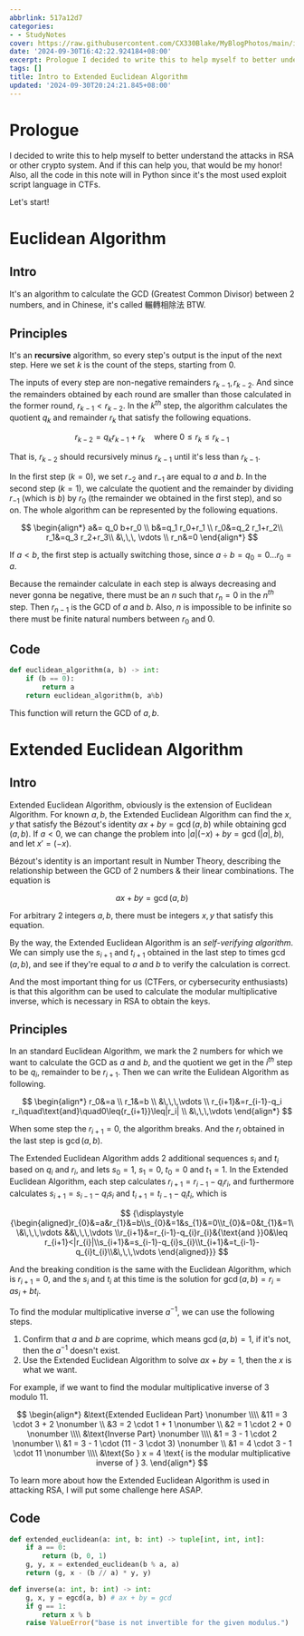 ```yaml
---
abbrlink: 517a12d7
categories:
- - StudyNotes
cover: https://raw.githubusercontent.com/CX330Blake/MyBlogPhotos/main/image/24/9/euclidean_9fab94cfbbb8a5c35339bd17b312eeb9.jpg
date: '2024-09-30T16:42:22.924184+08:00'
excerpt: Prologue I decided to write this to help myself to better understand the attacks in RSA or other crypto system. And if this can help you, that would be my honor! Also, all the code in this note will i...
tags: []
title: Intro to Extended Euclidean Algorithm
updated: '2024-09-30T20:24:21.845+08:00'
---
```

# Prologue

I decided to write this to help myself to better understand the attacks in RSA or other crypto system. And if this can help you, that would be my honor! Also, all the code in this note will in Python since it's the most used exploit script language in CTFs.

Let's start!

# Euclidean Algorithm

## Intro

It's an algorithm to calculate the GCD (Greatest Common Divisor) between 2 numbers, and in Chinese, it's called 輾轉相除法 BTW.

## Principles

It's an **recursive** algorithm, so every step's output is the input of the next step. Here we set $k$ is the count of the steps, starting from 0.

The inputs of every step are non-negative remainders $r_{k-1}, r_{k-2}$. And since the remainders obtained by each round are smaller than those calculated in the former round, $r_{k-1}<r_{k-2}$. In the $k^{th}$ step, the algorithm calculates the quotient $q_k$ and remainder $r_k$ that satisfy the following equations.

$$
r_{k-2} = q_{k} r_{k-1} + r_{k} \quad \text{where } 0 \leq r_{k} \leq r_{k-1}
$$

That is, $r_{k-2}$ should recursively minus $r_{k-1}$ until it's less than $r_{k-1}$.

In the first step ($k=0$), we set $r_{-2}$ and $r_{-1}$ are equal to $a$ and $b$. In the second step ($k=1$), we calculate the quotient and the remainder by dividing $r_{-1}$ (which is $b$) by $r_0$ (the remainder we obtained in the first step), and so on. The whole algorithm can be represented by the following equations.

$$
\begin{align*}
a&= q_0 b+r_0 \\
b&=q_1 r_0+r_1 \\
r_0&=q_2 r_1+r_2\\
r_1&=q_3 r_2+r_3\\
&\,\,\, \vdots \\
r_n&=0
\end{align*}
$$

If $a<b$, the first step is actually switching those, since $a\div{b}=q_0=0\dots r_0=a$.

Because the remainder calculate in each step is always decreasing and never gonna be negative, there must be an $n$ such that $r_n=0$ in the $n^{th}$ step. Then $r_{n-1}$ is the GCD of $a$ and $b$. Also, $n$ is impossible to be infinite so there must be finite natural numbers between $r_0$ and $0$.

## Code

```python
def euclidean_algorithm(a, b) -> int:
    if (b == 0):
        return a
    return euclidean_algorithm(b, a%b)
```

This function will return the GCD of $a, b$.

# Extended Euclidean Algorithm

## Intro

Extended Euclidean Algorithm, obviously is the extension of Euclidean Algorithm. For known $a, b$, the Extended Euclidean Algorithm can find the $x, y$ that satisfy the Bézout's identity $ax+by=\gcd(a, b)$ while obtaining $\gcd(a, b)$. If $a<0$, we can change the problem into $|a|(-x)+by=\gcd(|a|, b)$, and let $x'=(-x)$.

Bézout's identity is an important result in Number Theory, describing the relationship between the GCD of 2 numbers & their linear combinations. The equation is

$$
ax+by=\gcd(a, b)
$$

For arbitrary 2 integers $a, b$, there must be integers $x, y$ that satisfy this equation.

By the way, the Extended Euclidean Algorithm is an _self-verifying algorithm_. We can simply use the $s_{i+1}$ and $t_{i+1}$ obtained in the last step to times $\gcd(a, b)$, and see if they're equal to $a$ and $b$ to verify the calculation is correct.

And the most important thing for us (CTFers, or cybersecurity enthusiasts) is that this algorithm can be used to calculate the modular multiplicative inverse, which is necessary in RSA to obtain the keys.

## Principles

In an standard Euclidean Algorithm, we mark the 2 numbers for which we want to calculate the GCD as $a$ and $b$, and the quotient we get in the $i^{th}$ step to be $q_i$, remainder to be $r_{i+1}$. Then we can write the Eulidean Algorithm as following.

$$
\begin{align*}
r_0&=a \\
r_1&=b \\
&\,\,\,\vdots \\
r_{i+1}&=r_{i-1}-q_i r_i\quad\text{and}\quad0\leq{r_{i+1}}\leq|r_i| \\
&\,\,\,\vdots
\end{align*}
$$

When some step the $r_{i+1}=0$, the algorithm breaks. And the $r_i$ obtained in the last step is $\gcd(a, b)$.

The Extended Euclidean Algorithm adds 2 additional sequences $s_i$ and $t_i$ based on $q_i$ and $r_i$, and lets $s_0=1$, $s_1=0$, $t_0=0$ and $t_1=1$. In the Extended Euclidean Algorithm, each step calculates $r_{i+1}=r_{i-1}-q_i r_i$, and furthermore calculates $s_{i+1}=s_{i-1}-q_i s_i$ and $t_{i+1}=t_{i-1}-q_i t_i$, which is

$$
{\displaystyle {\begin{aligned}r_{0}&=a&r_{1}&=b\\s_{0}&=1&s_{1}&=0\\t_{0}&=0&t_{1}&=1\\&\,\,\,\vdots &&\,\,\,\vdots \\r_{i+1}&=r_{i-1}-q_{i}r_{i}&{\text{and }}0&\leq r_{i+1}<|r_{i}|\\s_{i+1}&=s_{i-1}-q_{i}s_{i}\\t_{i+1}&=t_{i-1}-q_{i}t_{i}\\&\,\,\,\vdots \end{aligned}}}
$$

And the breaking condition is the same with the Euclidean Algorithm, which is $r_{i+1}=0$, and the $s_i$ and $t_i$ at this time is the solution for $\gcd(a, b)=r_i=as_i+bt_i$.

To find the modular multiplicative inverse $a^{-1}$, we can use the following steps.

1. Confirm that $a$ and $b$ are coprime, which means $\gcd(a, b)=1$, if it's not, then the $a^{-1}$ doesn't exist.
2. Use the Extended Euclidean Algorithm to solve $ax+by=1$, then the $x$ is what we want.

For example, if we want to find the modular multiplicative inverse of 3 modulo 11.

$$
\begin{align*}
&\text{Extended Euclidean Part} \nonumber \\\\
&11 = 3 \cdot 3 + 2 \nonumber \\
&3 = 2 \cdot 1 + 1 \nonumber \\
&2 = 1 \cdot 2 + 0 \nonumber \\\\
&\text{Inverse Part} \nonumber \\\\
&1 = 3 - 1 \cdot 2 \nonumber \\
&1 = 3 - 1 \cdot (11 - 3 \cdot 3) \nonumber \\
&1 = 4 \cdot 3 - 1 \cdot 11 \nonumber \\\\
&\text{So } x = 4 \text{ is the modular multiplicative inverse of } 3.
\end{align*}
$$

To learn more about how the Extended Euclidean Algorithm is used in attacking RSA, I will put some challenge here ASAP.

## Code

```python
def extended_euclidean(a: int, b: int) -> tuple[int, int, int]:
    if a == 0:
	    return (b, 0, 1)
    g, y, x = extended_euclidean(b % a, a)
    return (g, x - (b // a) * y, y)

def inverse(a: int, b: int) -> int:
	g, x, y = egcd(a, b) # ax + by = gcd
	if g == 1:
		return x % b
	raise ValueError("base is not invertible for the given modulus.")
```
